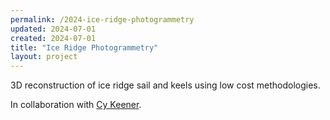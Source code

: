 ```yaml
---
permalink: /2024-ice-ridge-photogrammetry
updated: 2024-07-01
created: 2024-07-01
title: "Ice Ridge Photogrammetry"
layout: project
---
```


3D reconstruction of ice ridge sail and keels using low cost
methodologies.

In collaboration with [Cy Keener](https://www.cykeener.com/).
